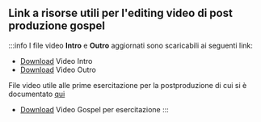 
## Link a risorse utili per l'editing video di post produzione gospel

:::info
I file video **Intro** e **Outro** aggiornati sono scaricabili ai seguenti link:

- [Download](https://drive.google.com/file/d/1arpEOa-N6d277Yka9hJKVHOb0xtWuUOI/view?usp=sharing)  Video Intro
- [Download](https://drive.google.com/file/d/14UmMyubqJeQa5elu-QJl5iE81fpFHYjZ/view?usp=sharing)  Video Outro 


File video utile alle prime esercitazione per la postproduzione di cui si è documentato [qui](../PostProduzione/Post%20Produzione.md)
- [Download](https://drive.google.com/file/d/1gRXDwjzvID5XiZttSvftzdnPa-lYDrfu/view?usp=share_link)  Video Gospel per esercitazione 
:::